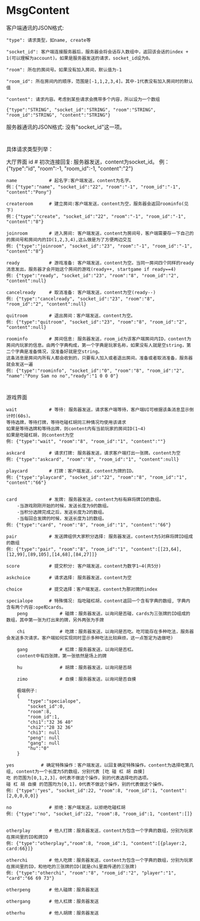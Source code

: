 # MsgContent

客户端通讯的JSON格式:

    "type": 请求类型，如name, create等

    "socket_id": 客户端连接服务器后，服务器会将会话存入数组中，返回该会话的index + 1(可以理解为account)。如果是服务器发送的请求，socket_id设为0。

    "room": 所在的房间号。如果没有加入房间，默认值为-1

    "room_id": 所在房间内的顺序，范围是[-1,1,2,3,4]。其中-1代表没有加入房间时的默认值

    "content": 请求内容。考虑到某些请求会携带多个内容，所以设为一个数组

    {"type":"STRING", "socket_id":"STRING", "room":"STRING", "room_id":"STRING", "content":"STRING"}

服务器通讯的JSON格式:
    没有"socket_id"这一项。


#
具体请求类型列举：

大厅界面
    id              # 初次连接回复: 服务器发送，content为socket_id。
    例：{"type":"id", "room":-1, "room_id":-1, "content":"2"}


    name			# 起名字:客户端发送，content为名字。
    例：{"type":"name", "socket_id":"22", "room":"-1", "room_id":"-1", "content":"Pony"}

	createroom		# 建立房间:客户端发送，content为空，服务器会返回roominfo(见下)
    例：{"type":"create", "socket_id":"22", "room":"-1", "room_id":"-1", "content":"8"}

	joinroom		# 进入房间: 客户端发送，content为房间号，客户端需要存一下自己的的房间号和房间内的ID(1,2,3,4),这么做是为了方便两边交互
    例: {"type":"joinroom", "socket_id":"23", "room":"-1", "room_id":"-1", "content":"8"}

	ready   		# 游戏准备: 客户端发送，content为空。当同一房间四个同样的ready消息发出，服务器才会开始这个房间的游戏(ready++, startgame if ready==4)
    例: {"type":"ready", "socket_id":"23", "room":"8", "room_id":"2", "content":null}

    cancelready     # 取消准备: 客户端发送，content为空(ready--)
    例: {"type":"cancelready", "socket_id":"23", "room":"8", "room_id":"2", "content":null}

	quitroom		# 退出房间：客户端发送，content为空。
    例: {"type":"quitroom", "socket_id":"23", "room":"8", "room_id":"2", "content":null}
    
    roominfo        # 房间信息: 服务器发送，room_id为该客户端房间内ID，content为房间内玩家的信息。由两个字典构成，第一个字典是玩家名称，如果没有人就是空string，第二个字典是准备情况，没准备好就是空string。
    这条消息是房间内所有人都会收到的，只要有人加入或者退出房间，准备或者取消准备，服务器就会发送一遍
    例: {"type":"roominfo", "socket_id":"0", "room":"8", "room_id":"2", "name":"Pony Sam no no","ready":"1 0 0 0"}
    
#
游戏界面

    wait            # 等待: 服务器发送，请求客户端等待，客户端UI可根据该条消息显示倒计时(60s)。
    等待选牌，等待打牌，等待吃碰杠胡同三种情况均使用该请求
    如果是等待选牌和等待出牌，则content内有当前玩家的房间ID(1~4)
    如果是吃碰杠胡，则content为空
    例: {"type":"wait", "room":"8", "room_id":"1", "content":""}

    askcard         # 请求打牌: 服务器发送，请求客户端打出一张牌。content为空
    例: {"type":"askcard", "room":"8", "room_id":"1", "content":null}

    playcard		# 打牌：客户端发送，content为牌的ID。
    例: {"type":"playcard", "socket_id":"22", "room":"8", "room_id":"1", "content":"66"}


    card            # 发牌: 服务器发送，content为标有麻将牌ID的数组。
        -当游戏刚刚开始的时候，发送长度为9的数组。
        -当积分选牌完成之后，发送长度为2的数组。
        -当每回合发牌的时候，发送长度为1的数组。
    例: {"type":"card", "room":"8", "room_id":"1", "content":"66"}

    pair            # 发送牌组供大家积分选择: 服务器发送，content为5对麻将牌ID组成的数组
    例: {"type":"pair", "room":"8", "room_id":"1", "content":[[23,64],[12,99],[89,105],[14,68],[84,27]]}

    score           # 提交积分: 客户端发送，content为数字1~4(共5分)

    askchoice       # 请求选择: 服务器发送，content为空

    choice          # 提交选择：客户端发送，content为那对牌的index

    specialope      # 特殊情况: 指吃碰杠胡，content返回一个含有字典的数组, 字典内含有两个内容:ope和cards。
        peng    		# 碰牌：服务器发送，以询问是否碰，cards为三张牌的ID组成的数组，其中第一张为打出来的牌，另外两张为手牌

        chi         	# 吃牌：服务器发送，以询问是否吃。吃可能存在多种吃法，服务器会发送多次请求。客户端如何实现同时显示多种吃法比较麻烦，这一点暂定为选做吧)

	    gang        	# 杠牌：服务器发送，以询问是否杠。
        content中有四张牌，第一张依然是场上的牌

	    hu  			# 胡牌：服务器发送，以询问是否胡

	    zimo			# 自摸：服务器发送，以询问是否自摸

        极端例子:
        {
            "type":"specialope",
            "socket_id":0,
            "room":8,
            "room_id":1,
            "chi1":"32 36 40"
            "chi2":"28 32 36"
            "chi3": null
            "peng": null
            "gang": null
            "hu":"0"
        }

    yes          # 确定特殊操作：客户端发送，以回复确定特殊操作。content为选择吃第几组, content为一个长度为5的数组，分别代表 [吃 碰 杠 胡 自摸]
    吃 的范围为[0,1,2,3]，0代表不做这个操作，别的代表选择吃的选项。
    碰 杠 胡 自摸 的范围均为[0,1]，0代表不做这个操作，别的代表做这个操作。
    例: {"type":"yes", "socket_id":22, "room":8, "room_id":1, "content":[2,0,0,0,0]}

    no				# 拒绝：客户端发送，以拒绝吃碰杠胡
    例: {"type":"no", "socket_id":22, "room":8, "room_id":1, "content":[]}


	otherplay		# 他人打牌：服务器发送，content为包含一个字典的数组，分别为玩家在房间里的ID和牌ID
    例: {"type":"otherplay","room":8, "room_id":1, "content":[{player:2, card:66}]}

	otherchi    	# 他人吃牌：服务器发送，content为包含一个字典的数组，分别为玩家在房间里的ID，和他吃的三张牌的ID(就是chi里面传递的三张牌)
    例: {"type":"otherchi", "room":"8", "room_id":"2", "player":"1", "card":"66 69 73"}

	otherpeng   	# 他人碰牌：服务器发送

	othergang       # 他人杠牌：服务器发送

	otherhu     	# 他人胡牌：服务器发送
